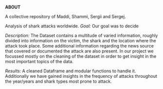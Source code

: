 **ABOUT**

A collective repository of Maddi, Shammi, Sergii and Sergej. 

Analysis of shark attacks worldwide. 
*Goal:* 
Our goal was to decide

*Description:*
The Dataset contains a multitude of varied information, roughly divided into information on the victim, the shark and the location where the attack took place. Some additional information regarding the news source that covered or documented the attack are also present.
In our project we focussed mostly on the cleaning of the dataset in order to get insight in the most important topics of the data. 

*Results:*
A cleaned Dataframe and modular functions to handle it. Additionally we have gained insights in the frequency of attacks throughout the year/years and shark types most prone to attack.

